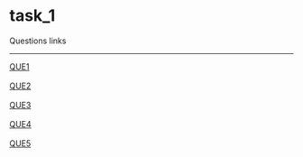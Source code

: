 # task_1
Questions links
___
[QUE1](https://leetcode.com/problems/xor-operation-in-an-array/)
<br></br>
[QUE2](https://leetcode.com/problems/lucky-numbers-in-a-matrix/)
<br></br>
[QUE3]( https://leetcode.com/problems/minimum-time-visiting-all-points)
<br></br>
[QUE4]( https://leetcode.com/problems/merge-strings-alternately/)
<br></br>
[QUE5]( https://leetcode.com/problems/unique-morse-code-words/)
<br></br>





